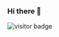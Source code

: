 
### Hi there 👋
![visitor badge](https://visitor-badge.glitch.me/badge?page_id=jwenjian.visitor-badge&left_text=MyPageVisitors)

<!--
**LITTL3BEAR/LITTL3BEAR** is a ✨ _special_ ✨ repository because its `README.md` (this file) appears on your GitHub profile.

Here are some ideas to get you started:

- 🔭 I’m currently working on ...
- 🌱 I’m currently learning ...
- 👯 I’m looking to collaborate on ...
- 🤔 I’m looking for help with ...
- 💬 Ask me about ...
- 📫 How to reach me: ...
- 😄 Pronouns: ...
- ⚡ Fun fact: ...
-->
